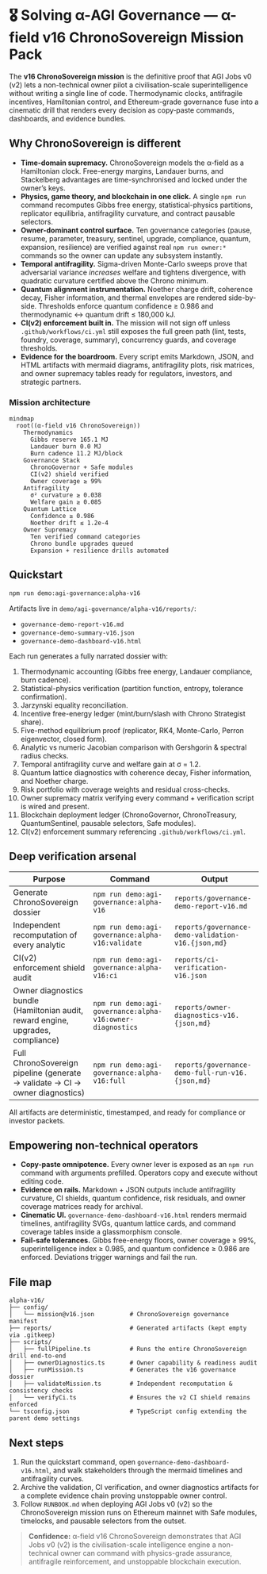 # 🎖️ Solving α-AGI Governance — α-field v16 ChronoSovereign Mission Pack

The **v16 ChronoSovereign mission** is the definitive proof that AGI Jobs v0 (v2) lets a non-technical owner pilot a civilisation-scale superintelligence without writing a single line of code. Thermodynamic clocks, antifragile incentives, Hamiltonian control, and Ethereum-grade governance fuse into a cinematic drill that renders every decision as copy‑paste commands, dashboards, and evidence bundles.

## Why ChronoSovereign is different

- **Time-domain supremacy.** ChronoSovereign models the α-field as a Hamiltonian clock. Free-energy margins, Landauer burns, and Stackelberg advantages are time-synchronised and locked under the owner’s keys.
- **Physics, game theory, and blockchain in one click.** A single `npm run` command recomputes Gibbs free energy, statistical-physics partitions, replicator equilibria, antifragility curvature, and contract pausable selectors.
- **Owner-dominant control surface.** Ten governance categories (pause, resume, parameter, treasury, sentinel, upgrade, compliance, quantum, expansion, resilience) are verified against real `npm run owner:*` commands so the owner can update any subsystem instantly.
- **Temporal antifragility.** Sigma-driven Monte-Carlo sweeps prove that adversarial variance *increases* welfare and tightens divergence, with quadratic curvature certified above the Chrono minimum.
- **Quantum alignment instrumentation.** Noether charge drift, coherence decay, Fisher information, and thermal envelopes are rendered side-by-side. Thresholds enforce quantum confidence ≥ 0.986 and thermodynamic ↔ quantum drift ≤ 180,000 kJ.
- **CI(v2) enforcement built in.** The mission will not sign off unless `.github/workflows/ci.yml` still exposes the full green path (lint, tests, foundry, coverage, summary), concurrency guards, and coverage thresholds.
- **Evidence for the boardroom.** Every script emits Markdown, JSON, and HTML artifacts with mermaid diagrams, antifragility plots, risk matrices, and owner supremacy tables ready for regulators, investors, and strategic partners.

### Mission architecture

```mermaid
mindmap
  root((α-field v16 ChronoSovereign))
    Thermodynamics
      Gibbs reserve 165.1 MJ
      Landauer burn 0.0 MJ
      Burn cadence 11.2 MJ/block
    Governance Stack
      ChronoGovernor + Safe modules
      CI(v2) shield verified
      Owner coverage ≥ 99%
    Antifragility
      σ² curvature ≥ 0.038
      Welfare gain ≥ 0.085
    Quantum Lattice
      Confidence ≥ 0.986
      Noether drift ≤ 1.2e-4
    Owner Supremacy
      Ten verified command categories
      Chrono bundle upgrades queued
      Expansion + resilience drills automated
```

## Quickstart

```bash
npm run demo:agi-governance:alpha-v16
```

Artifacts live in `demo/agi-governance/alpha-v16/reports/`:

- `governance-demo-report-v16.md`
- `governance-demo-summary-v16.json`
- `governance-demo-dashboard-v16.html`

Each run generates a fully narrated dossier with:

1. Thermodynamic accounting (Gibbs free energy, Landauer compliance, burn cadence).
2. Statistical-physics verification (partition function, entropy, tolerance confirmation).
3. Jarzynski equality reconciliation.
4. Incentive free-energy ledger (mint/burn/slash with Chrono Strategist share).
5. Five-method equilibrium proof (replicator, RK4, Monte-Carlo, Perron eigenvector, closed form).
6. Analytic vs numeric Jacobian comparison with Gershgorin & spectral radius checks.
7. Temporal antifragility curve and welfare gain at σ = 1.2.
8. Quantum lattice diagnostics with coherence decay, Fisher information, and Noether charge.
9. Risk portfolio with coverage weights and residual cross-checks.
10. Owner supremacy matrix verifying every command + verification script is wired and present.
11. Blockchain deployment ledger (ChronoGovernor, ChronoTreasury, QuantumSentinel, pausable selectors, Safe modules).
12. CI(v2) enforcement summary referencing `.github/workflows/ci.yml`.

## Deep verification arsenal

| Purpose | Command | Output |
| --- | --- | --- |
| Generate ChronoSovereign dossier | `npm run demo:agi-governance:alpha-v16` | `reports/governance-demo-report-v16.md` |
| Independent recomputation of every analytic | `npm run demo:agi-governance:alpha-v16:validate` | `reports/governance-demo-validation-v16.{json,md}` |
| CI(v2) enforcement shield audit | `npm run demo:agi-governance:alpha-v16:ci` | `reports/ci-verification-v16.json` |
| Owner diagnostics bundle (Hamiltonian audit, reward engine, upgrades, compliance) | `npm run demo:agi-governance:alpha-v16:owner-diagnostics` | `reports/owner-diagnostics-v16.{json,md}` |
| Full ChronoSovereign pipeline (generate → validate → CI → owner diagnostics) | `npm run demo:agi-governance:alpha-v16:full` | `reports/governance-demo-full-run-v16.{json,md}` |

All artifacts are deterministic, timestamped, and ready for compliance or investor packets.

## Empowering non-technical operators

- **Copy-paste omnipotence.** Every owner lever is exposed as an `npm run` command with arguments prefilled. Operators copy and execute without editing code.
- **Evidence on rails.** Markdown + JSON outputs include antifragility curvature, CI shields, quantum confidence, risk residuals, and owner coverage matrices ready for archival.
- **Cinematic UI.** `governance-demo-dashboard-v16.html` renders mermaid timelines, antifragility SVGs, quantum lattice cards, and command coverage tables inside a glassmorphism console.
- **Fail-safe tolerances.** Gibbs free-energy floors, owner coverage ≥ 99%, superintelligence index ≥ 0.985, and quantum confidence ≥ 0.986 are enforced. Deviations trigger warnings and fail the run.

## File map

```
alpha-v16/
├── config/
│   └── mission@v16.json          # ChronoSovereign governance manifest
├── reports/                      # Generated artifacts (kept empty via .gitkeep)
├── scripts/
│   ├── fullPipeline.ts           # Runs the entire ChronoSovereign drill end-to-end
│   ├── ownerDiagnostics.ts       # Owner capability & readiness audit
│   ├── runMission.ts             # Generates the v16 governance dossier
│   ├── validateMission.ts        # Independent recomputation & consistency checks
│   └── verifyCi.ts               # Ensures the v2 CI shield remains enforced
└── tsconfig.json                 # TypeScript config extending the parent demo settings
```

## Next steps

1. Run the quickstart command, open `governance-demo-dashboard-v16.html`, and walk stakeholders through the mermaid timelines and antifragility curves.
2. Archive the validation, CI verification, and owner diagnostics artifacts for a complete evidence chain proving unstoppable owner control.
3. Follow `RUNBOOK.md` when deploying AGI Jobs v0 (v2) so the ChronoSovereign mission runs on Ethereum mainnet with Safe modules, timelocks, and pausable selectors from the outset.

> **Confidence:** α-field v16 ChronoSovereign demonstrates that AGI Jobs v0 (v2) is the civilisation-scale intelligence engine a non-technical owner can command with physics-grade assurance, antifragile reinforcement, and unstoppable blockchain execution.

